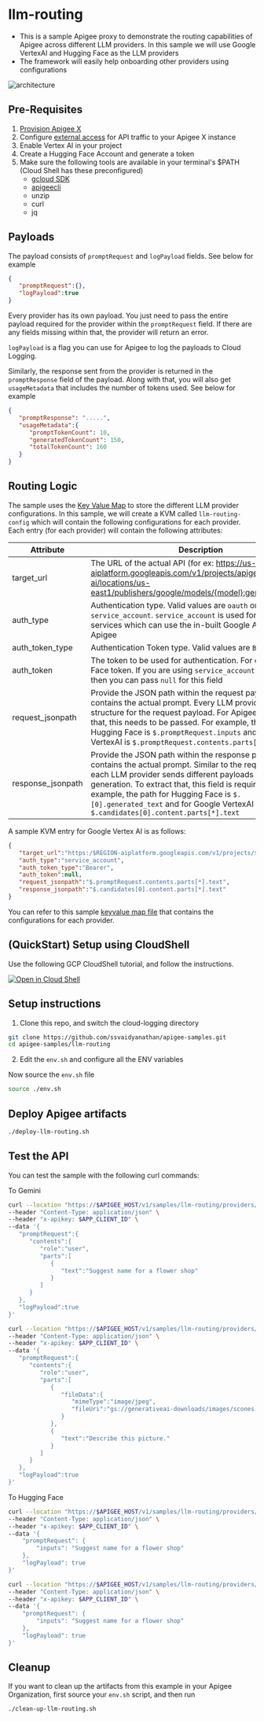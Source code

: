# llm-routing

- This is a sample Apigee proxy to demonstrate the routing capabilities of Apigee across different LLM providers. In this sample we will use Google VertexAI and Hugging Face as the LLM providers
- The framework will easily help onboarding other providers using configurations

![architecture](./images/arch.jpg)

## Pre-Requisites

1. [Provision Apigee X](https://cloud.google.com/apigee/docs/api-platform/get-started/provisioning-intro)
2. Configure [external access](https://cloud.google.com/apigee/docs/api-platform/get-started/configure-routing#external-access) for API traffic to your Apigee X instance
3. Enable Vertex AI in your project
4. Create a Hugging Face Account and generate a token
5. Make sure the following tools are available in your terminal's $PATH (Cloud Shell has these preconfigured)
    - [gcloud SDK](https://cloud.google.com/sdk/docs/install)
    - [apigeecli](https://github.com/apigee/apigeecli)
    - unzip
    - curl
    - jq

## Payloads

The payload consists of `promptRequest` and `logPayload` fields. See below for example

```json
{
   "promptRequest":{},
   "logPayload":true
}
```

Every provider has its own payload. You just need to pass the entire payload required for the provider within the `promptRequest` field. If there are any fields missing within that, the provider will return an error.

`logPayload` is a flag you can use for Apigee to log the payloads to Cloud Logging.

Similarly, the response sent from the provider is returned in the `promptResponse` field of the payload. Along with that, you will also get `usageMetadata` that includes the number of tokens used. See below for example

```json
{
   "promptResponse": ".....", 
   "usageMetadata":{
      "promptTokenCount": 10,
      "generatedTokenCount": 150,
      "totalTokenCount": 160
   }
}
```

## Routing Logic

The sample uses the [Key Value Map](https://cloud.google.com/apigee/docs/api-platform/cache/key-value-maps) to store the different LLM provider configurations. In this sample, we will create a KVM called `llm-routing-config` which will contain the following configurations for each provider. Each entry (for each provider) will contain the following attributes:

| Attribute | Description |
|---|---|
| target_url | The URL of the actual API (for ex: <https://us-east1-aiplatform.googleapis.com/v1/projects/apigee-ai/locations/us-east1/publishers/google/models/{model}:generateContent>) |
| auth_type | Authentication type. Valid values are  `oauth` or `service_account`. `service_account` is used for Google based services which can use the in-built Google Auth within Apigee |
| auth_token_type | Authentication Token type. Valid values are `Bearer` or `Basic` |
| auth_token | The token to be used for authentication. For ex Hugging Face token. If you are using  `service_account` auth_type, then you can pass `null` for this field |
| request_jsonpath | Provide the JSON path within the request payload that contains the actual prompt. Every LLM provider has its own structure for the request payload. For Apigee to extract that, this needs to be passed. For example, the path for Hugging Face is `$.promptRequest.inputs` and for Google VertexAI is `$.promptRequest.contents.parts[*].text` |
| response_jsonpath | Provide the JSON path within the response payload that contains the actual prompt. Similar to the request above, each LLM provider sends different payloads as part of text generation. To extract that, this field is required. For example, the path for Hugging Face is `$.[0].generated_text` and for Google VertexAI is `$.candidates[0].content.parts[*].text` |

A sample KVM entry for Google Vertex AI is as follows:

```json
{
   "target_url":"https:/$REGION-aiplatform.googleapis.com/v1/projects/$PROJECT_ID/locations/$REGION/publishers/google/models/$MODEL_NAME:generateContent",
   "auth_type":"service_account",
   "auth_token_type":"Bearer",
   "auth_token":null,
   "request_jsonpath":"$.promptRequest.contents.parts[*].text",
   "response_jsonpath":"$.candidates[0].content.parts[*].text"
}
```
  
You can refer to this sample [keyvalue map file](./config/env__envname__llm-routing-config__kvmfile__0.json) that contains the configurations for each provider.

## (QuickStart) Setup using CloudShell

Use the following GCP CloudShell tutorial, and follow the instructions.

[![Open in Cloud Shell](https://gstatic.com/cloudssh/images/open-btn.png)](https://ssh.cloud.google.com/cloudshell/open?cloudshell_git_repo=https://github.com/ssvaidyanathan/apigee-samples&cloudshell_git_branch=main&cloudshell_workspace=.&cloudshell_tutorial=llm-routing/docs/cloudshell-tutorial.md)

## Setup instructions

1. Clone this repo, and switch the cloud-logging directory

```sh
git clone https://github.com/ssvaidyanathan/apigee-samples.git
cd apigee-samples/llm-routing
```

2. Edit the `env.sh` and configure all the ENV variables

Now source the `env.sh` file

```sh
source ./env.sh
```

## Deploy Apigee artifacts

```sh
./deploy-llm-routing.sh
```

## Test the API

You can test the sample with the following curl commands:

To Gemini

```sh
curl --location "https://$APIGEE_HOST/v1/samples/llm-routing/providers/google/models/gemini-1.5-flash-001:generateText" \
--header "Content-Type: application/json" \
--header "x-apikey: $APP_CLIENT_ID" \
--data '{
   "promptRequest":{
      "contents":{
         "role":"user",
         "parts":[
            {
               "text":"Suggest name for a flower shop"
            }
         ]
      }
   },
   "logPayload":true
}'
```

```sh
curl --location "https://$APIGEE_HOST/v1/samples/llm-routing/providers/google/models/gemini-1.5-flash-001:generateText" \
--header "Content-Type: application/json" \
--header "x-apikey: $APP_CLIENT_ID" \
--data '{
   "promptRequest":{
      "contents":{
         "role":"user",
         "parts":[
            {
               "fileData":{
                  "mimeType":"image/jpeg",
                  "fileUri":"gs://generativeai-downloads/images/scones.jpg"
               }
            },
            {
               "text":"Describe this picture."
            }
         ]
      }
   },
   "logPayload":true
}'
```

To Hugging Face

```sh
curl --location "https://$APIGEE_HOST/v1/samples/llm-routing/providers/hugging_face/models/gpt2:generateText" \
--header "Content-Type: application/json" \
--header "x-apikey: $APP_CLIENT_ID" \
--data '{
    "promptRequest": {
        "inputs": "Suggest name for a flower shop"
    },
    "logPayload": true
}'
```

```sh
curl --location "https://$APIGEE_HOST/v1/samples/llm-routing/providers/hugging_face/models/distilbert/distilgpt2:generateText" \
--header "Content-Type: application/json" \
--header "x-apikey: $APP_CLIENT_ID" \
--data '{
    "promptRequest": {
        "inputs": "Suggest name for a flower shop"
    },
    "logPayload": true
}'
```

## Cleanup

If you want to clean up the artifacts from this example in your Apigee Organization, first source your `env.sh` script, and then run

```bash
./clean-up-llm-routing.sh
```
